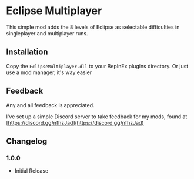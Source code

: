 # Eclipse Multiplayer
This simple mod adds the 8 levels of Eclipse as selectable difficulties in singleplayer and multiplayer runs.

## Installation
Copy the `EclipseMultiplayer.dll` to your BepInEx plugins directory.
Or just use a mod manager, it's way easier

## Feedback
Any and all feedback is appreciated.

I've set up a simple Discord server to take feedback for my mods, found at [https://discord.gg/nfhzJad](https://discord.gg/nfhzJad)

## Changelog
### 1.0.0
 - Initial Release